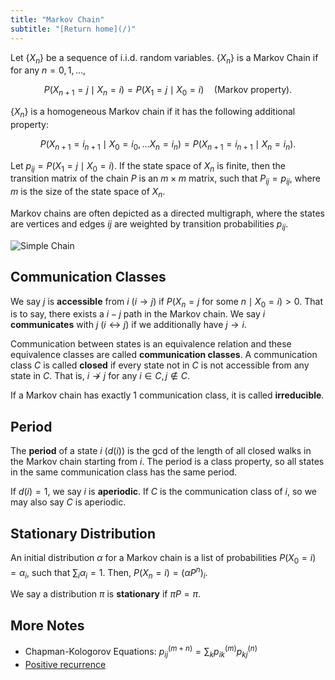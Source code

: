 ```yaml
---
title: "Markov Chain"
subtitle: "[Return home](/)"
---
```


Let $\{X_{n}\}$ be a sequence of i.i.d. random variables.
$\{X_n\}$ is a Markov Chain if for any $n = 0,1,\ldots,$

$$P(X_{n+1} = j \mid X_{n} = i) = P(X_{1} = j \mid X_{0} = i)\quad \text{(Markov property)}.$$

$\{X_{n}\}$ is a homogeneous Markov chain if it has the following additional property:

$$P(X_{n+1} = i_{n+1} \mid X_{0} = i_{0},\ldots X_{n} = i_{n})
= P(X_{n+1} = i_{n+1} \mid X_{n} = i_{n}).$$

Let $p_{ij} = P(X_{1} = j \mid X_{0} = i)$.
If the state space of $X_{n}$ is finite,
then the transition matrix of the chain $P$
is an $m\times m$ matrix, such that $P_{ij} = p_{ij}$,
where $m$ is the size of the state space of $X_{n}$.

Markov chains are often depicted as a directed multigraph,
where the states are vertices and
edges $ij$ are weighted by transition probabilities $p_{ij}$.

![Simple Chain](/assets/figures/simple_chain.svg)

## Communication Classes

We say $j$ is **accessible** from $i$ ($i\to j$)
if $P(X_{n} = j \text{ for some } n\mid X_{0} = i) > 0$.
That is to say, there exists a $i-j$ path in the Markov chain.
We say $i$ **communicates** with $j$ ($i\leftrightarrow j$) if we additionally have $j\to i$.

Communication between states is an equivalence relation
and these equivalence classes are called **communication classes**.
A communication class $C$ is called **closed**
if every state not in $C$ is not accessible from any state in $C$.
That is, $i\not\to j$ for any $i\in{C}, j\not\in{C}$.

If a Markov chain has exactly 1 communication class,
it is called **irreducible**.

## Period

The **period** of a state $i$ ($d(i)$) is the gcd of the length
of all closed walks in the Markov chain starting from $i$.
The period is a class property, so all states in
the same communication class has the same period.

If $d(i) = 1$, we say $i$ is **aperiodic**.
If $C$ is the communication class of $i$,
so we may also say $C$ is aperiodic.

## Stationary Distribution

An initial distribution $\alpha$ for a Markov chain
is a list of probabilities $P(X_0 = i) = \alpha_i$,
such that $\sum_{i} \alpha_i = 1$.
Then, $P(X_{n} = i) = (\alpha P^{n})_{i}$.

We say a distribution $\pi$ is **stationary** if $\pi P = \pi$.

## More Notes

- Chapman-Kologorov Equations: $p_{ij}^{(m+n)} = \sum_{k} p_{ik}^{(m)}p_{kj}^{(n)}$
- [Positive recurrence](/content/math303/positive_recurrence.html)
